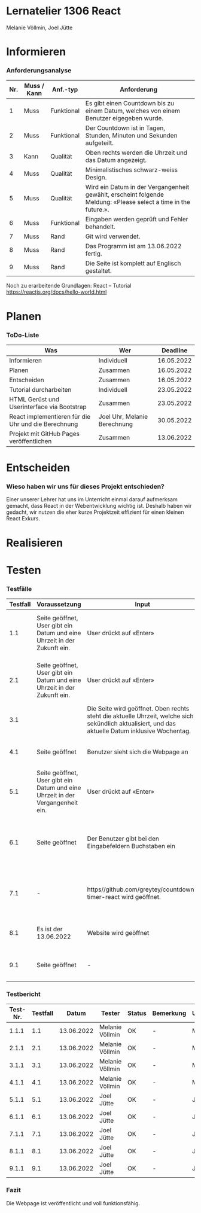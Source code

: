 # Lernatelier 1306 React
Melanie Völlmin, Joel Jütte

# Informieren
### Anforderungsanalyse

Nr. | Muss / Kann | Anf.-typ | Anforderung |
----|-------------|----------|-------------|
1 | Muss | Funktional | Es gibt einen Countdown bis zu einem Datum, welches von einem Benutzer eigegeben wurde. |
2 | Muss	| Funktional | Der Countdown ist in Tagen, Stunden, Minuten und Sekunden aufgeteilt. |
3 | Kann |	Qualität | Oben rechts werden die Uhrzeit und das Datum angezeigt. |
4 | Muss |	Qualität | Minimalistisches schwarz-weiss Design. |
5 | Muss |	Qualität | Wird ein Datum in der Vergangenheit gewählt, erscheint folgende Meldung: «Please select a time in the future.». |
6 | Muss |	Funktional | Eingaben werden geprüft und Fehler behandelt. |
7 | Muss	| Rand | Git wird verwendet. |
8 | Muss |	Rand | Das Programm ist am 13.06.2022 fertig. |
9 | Muss	| Rand | Die Seite ist komplett auf Englisch gestaltet. |

Noch zu erarbeitende Grundlagen: 
React – Tutorial https://reactjs.org/docs/hello-world.html 

# Planen
### ToDo-Liste

Was | Wer |	Deadline | 
----|-----|----------|
Informieren	| Individuell |	16.05.2022 |
Planen | Zusammen | 16.05.2022 |
Entscheiden | Zusammen | 16.05.2022 |
Tutorial durcharbeiten |	Individuell |	23.05.2022 |
HTML Gerüst und Userinterface via Bootstrap |	Zusammen | 23.05.2022 |
React implementieren für die Uhr und die Berechnung |	Joel Uhr, Melanie Berechnung | 30.05.2022 |
Projekt mit GitHub Pages veröffentlichen | Zusammen |	13.06.2022 |

# Entscheiden
### Wieso haben wir uns für dieses Projekt entschieden? 
Einer unserer Lehrer hat uns im Unterricht einmal darauf aufmerksam gemacht, dass React in der Webentwicklung wichtig ist. Deshalb haben wir gedacht, wir nutzen die eher kurze Projektzeit effizient für einen kleinen React Exkurs. 

# Realisieren

# Testen
### Testfälle

Testfall | Voraussetzung | Input | Output |
---------|---------------|-------|--------|
1.1 | Seite geöffnet, User gibt ein Datum und eine Uhrzeit in der Zukunft ein. | User drückt auf «Enter»| Es erscheint ein Countdown zu dem angegebenen Zeitpunkt auf der Website. |
2.1	| Seite geöffnet, User gibt ein Datum und eine Uhrzeit in der Zukunft ein. | User drückt auf «Enter»| Es erscheint ein Countdown im Format «w days, x hours, y minutes and z seconds» |
3.1 | |Die Seite wird geöffnet.	Oben rechts steht die aktuelle Uhrzeit, welche sich sekündlich aktualisiert, und das aktuelle Datum inklusive Wochentag. |
4.1 | Seite geöffnet | Benutzer sieht sich die Webpage an	| Die Webpage erscheint in schwarz weiss Design |
5.1	| Seite geöffnet, User gibt ein Datum und eine Uhrzeit in der Vergangenheit ein.| User drückt auf «Enter» |	Es erscheint folgende Meldung: «Please select a time in the future.». |
6.1	| Seite geöffnet |	Der Benutzer gibt bei den Eingabefeldern Buchstaben ein |	Die Buchstaben erscheinen nicht, da die Felder nur Zahlen zulassen |
7.1	| - | 	https//github.com/greytey/countdown-timer-react wird geöffnet.| Der Programmcode ist auf Github und wurde öfters mittels git gepushed. |
8.1	| Es ist der 13.06.2022 |	Website wird geöffnet |	Die Seite ist fertig und entspricht allen Anforderungen. |
9.1	| Seite geöffnet | - | Sämtlicher Text auf der Webpage ist auf Englisch |

### Testbericht

Test-Nr. | Testfall	| Datum | Tester| Status| Bemerkung| Unterschrift |
---------|----------|-------|-------|-------|----------|--------------|
1.1.1 |	1.1 |	13.06.2022 |	Melanie Völlmin	| OK |	-	| M.S.V.|
2.1.1 |	2.1	| 13.06.2022 |	Melanie Völlmin	| OK |	-	| M.S.V.|
3.1.1 |	3.1	| 13.06.2022 | 	Melanie Völlmin | OK | 	-	| M.S.V.|
4.1.1 |	4.1 |	13.06.2022 |	Melanie Völlmin |	OK |	-	| M.S.V.|
5.1.1	| 5.1	| 13.06.2022 |	Joel Jütte |	OK |	-	| J.J|
6.1.1	| 6.1	| 13.06.2022 |	Joel Jütte |	OK |	-	| J.J|
7.1.1	| 7.1	| 13.06.2022 |	Joel Jütte |	OK |	-	| J.J|
8.1.1	| 8.1	| 13.06.2022 |	Joel Jütte |	OK |	-	| J.J|
9.1.1	| 9.1	| 13.06.2022 |	Joel Jütte |	OK |	-	| J.J|

### Fazit
Die Webpage ist veröffentlicht und voll funktionsfähig. 
